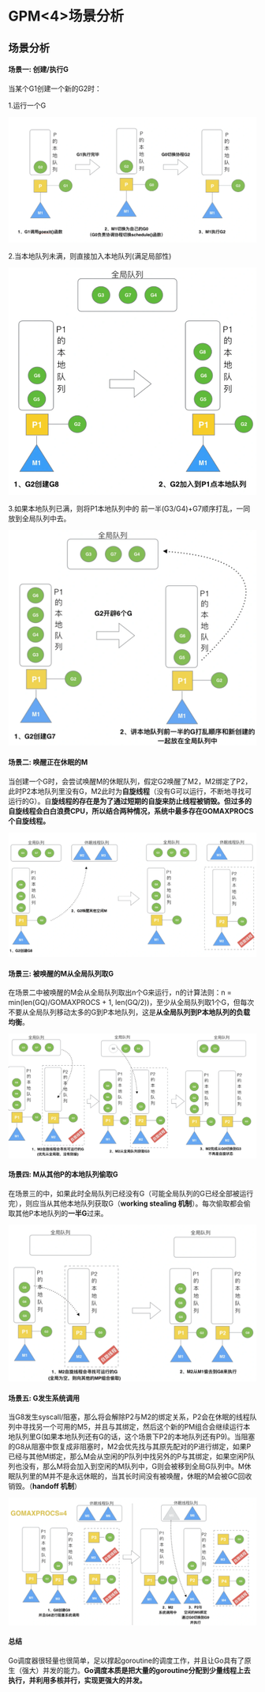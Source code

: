 # GPM<4>场景分析

## 场景分析

#### 场景一: 创建/执行G

当某个G1创建一个新的G2时：

1.运行一个G

![34db10cbbff2208498f39e38f30a487a.png](image/34db10cbbff2208498f39e38f30a487a.png)

2.当本地队列未满，则直接加入本地队列\(满足局部性\)

![1919bb661a05f0dd8737e40411276c5f.png](image/1919bb661a05f0dd8737e40411276c5f.png)

3.如果本地队列已满，则将P1本地队列中的 前一半\(G3/G4\)\+G7顺序打乱，一同放到全局队列中去。

![8196d1a3ed00915544d679c1f8b4fd25.png](image/8196d1a3ed00915544d679c1f8b4fd25.png)

#### 场景二: 唤醒正在休眠的M

当创建一个G时，会尝试唤醒M的休眠队列，假定G2唤醒了M2，M2绑定了P2，此时P2本地队列里没有G，M2此时为**自旋线程**（没有G可以运行，不断地寻找可运行的G）。自**旋线程的存在是为了通过短期的自旋来防止线程被销毁。但过多的自旋线程会白白浪费CPU，所以结合两种情况，系统中最多存在GOMAXPROCS个自旋线程。**

![151aa47f882f1b5ca92cffb7cc097a9c.png](image/151aa47f882f1b5ca92cffb7cc097a9c.png)

#### 场景三: 被唤醒的M从全局队列取G

在场景二中被唤醒的M会从全局队列取出n个G来运行，n的计算法则：n = min\(len\(GQ\)/GOMAXPROCS \+ 1, len\(GQ/2\)\)，至少从全局队列取1个G，但每次不要从全局队列移动太多的G到P本地队列，这是**从全局队列到P本地队列的负载均衡**。

![4812db90c0dccc84f8a9a5da73f5bcdf.png](image/4812db90c0dccc84f8a9a5da73f5bcdf.png)

#### 场景四: M从其他P的本地队列偷取G

在场景三的中，如果此时全局队列已经没有G（可能全局队列的G已经全部被运行完），则应当从其他本地队列获取G（**working stealing 机制**）。每次偷取都会偷取其他P本地队列的**一半G**过来。

![13e02444c9f85a6ddfd1ebc0a3a2f882.png](image/13e02444c9f85a6ddfd1ebc0a3a2f882.png)

#### 场景五: G发生系统调用

当G8发生syscall/阻塞，那么将会解除P2与M2的绑定关系，P2会在休眠的线程队列中寻找另一个可用的M5，并且与其绑定，然后这个新的PM组合会继续运行本地队列里G\(如果本地队列还有G的话，这个场景下P2的本地队列还有P9\)。当阻塞的G8从阻塞中恢复成非阻塞时，M2会优先找与其原先配对的P进行绑定，如果P已经与其他M绑定，那么M会从空闲的P队列中找另外的P与其绑定，如果空闲P队列也没有，那么M将会加入到空闲的M队列中，G则会被移到全局G队列中。M休眠队列里的M并不是永远休眠的，当其长时间没有被唤醒，休眠的M会被GC回收销毁。（**handoff 机制**）

![7f5783aaf04efbfcbd3123a408f62814.png](image/7f5783aaf04efbfcbd3123a408f62814.png)

#### 总结

Go调度器很轻量也很简单，足以撑起goroutine的调度工作，并且让Go具有了原生（强大）并发的能力。**Go调度本质是把大量的goroutine分配到少量线程上去执行，并利用多核并行，实现更强大的并发。**

